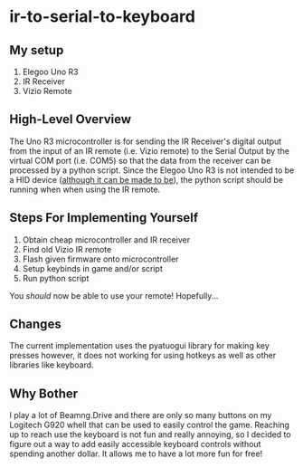 # ir-to-serial-to-keyboard

## My setup
1. Elegoo Uno R3
1. IR Receiver
1. Vizio Remote

## High-Level Overview
The Uno R3 microcontroller is for sending the IR Receiver's digital output from the input of an IR remote (i.e. Vizio remote) to the Serial Output by the virtual COM port (i.e. COM5) so that the data from the receiver can be processed by a python script. Since the Elegoo Uno R3 is not intended to be a HID device ([although it can be made to be](https://github.com/Franzerz/uno-HID-keyboard)), the python script should be running when when using the IR remote.

## Steps For Implementing Yourself
1. Obtain cheap microcontroller and IR receiver
1. Find old Vizio IR remote
1. Flash given firmware onto microcontroller
1. Setup keybinds in game and/or script
1. Run python script

You *should* now be able to use your remote! Hopefully...

## Changes
The current implementation uses the pyatuogui library for making key presses however, it does not working for using hotkeys as well as other libraries like keyboard.

## Why Bother
I play a lot of Beamng.Drive and there are only so many buttons on my Logitech G920 whell that can be used to easily control the game. Reaching up to reach use the keyboard is not fun and really annoying, so I decided to figure out a way to add easily accessible keyboard controls without spending another dollar. It allows me to have a lot more fun for free! 